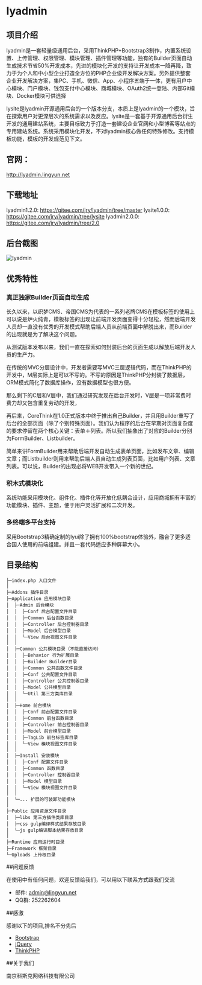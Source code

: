 ﻿# lyadmin

## 项目介绍

lyadmin是一套轻量级通用后台，采用ThinkPHP+Bootstrap3制作，内置系统设置、上传管理、权限管理、模块管理、插件管理等功能，独有的Builder页面自动生成技术节省50%开发成本，先进的模块化开发的支持让开发成本一降再降，致力于为个人和中小型企业打造全方位的PHP企业级开发解决方案。另外提供整套企业开发解决方案，集PC、手机、微信、App、小程序五端于一体，更有用户中心模块、门户模块、钱包支付中心模块、商城模块、OAuth2统一登陆、内部Git模块、Docker模块可供选择

lysite是lyadmin开源通用后台的一个版本分支，本质上是lyadmin的一个模块，旨在探索用户对更深层次的系统需求以及反应。lysite是一套基于开源通用后台衍生开发的通用建站系统，主要目标致力于打造一套建设企业官网和小型博客等站点的专用建站系统。系统采用模块化开发，不对lyadmin核心做任何特殊修改。支持模板功能，模板的开发规范见下文。

## 官网：

http://lyadmin.lingyun.net

## 下载地址
lyadmin1.2.0: https://gitee.com/jry/lyadmin/tree/master
lysite1.0.0:  https://gitee.com/jry/lyadmin/tree/lysite
lyadmin2.0.0: https://gitee.com/jry/lyadmin/tree/2.0

## 后台截图

![lyadmin](http://of7audkb0.bkt.clouddn.com/lyadmin.png)

## 优秀特性

### 真正独家Builder页面自动生成

长久以来，以织梦CMS、帝国CMS为代表的一系列老牌CMS在模板标签的使用上可以说是炉火纯青，模板标签的出现让前端开发页面变得十分轻松，然而后端开发人员却一直没有优秀的开发模式帮助后端人员从前端页面中解脱出来，而Builder的出现就是为了解决这个问题。

从测试版本发布以来，我们一直在探索如何封装后台的页面生成以解放后端开发人员的生产力。

在传统的MVC分层设计中，开发者需要写MVC三层逻辑代码，而在ThinkPHP的开发中，M层实际上是可以不写的。不写的原因是ThinkPHP分封装了数据层，ORM模式简化了数据库操作，没有数据模型也很方便。

那么剩下的C层和V层中，我们通过研究发现在后台开发时，V层是一项非常费时费力却又包含重复劳动的开发，

再后来，CoreThink在1.0正式版本中终于推出自己Builder，并且用Builder重写了后台的全部页面（除了个别特殊页面）。我们认为程序的后台在早期对页面复杂度的要求停留在两个核心关键：表单＋列表。所以我们抽象出了对应的Builder分别为FormBuilder、Listbuilder。

简单来讲FormBuilder用来帮助后端开发自动生成表单页面，比如发布文章、编辑文章；而Listbuilder则用来帮助后端人员自动生成列表页面，比如用户列表、文章列表。可以说，Builder的出现必将WEB开发带入一个新的世纪。

### 积木式模块化

系统功能采用模块化、组件化、插件化等开放化低耦合设计，应用商城拥有丰富的功能模块、插件、主题，便于用户灵活扩展和二次开发。


### 多终端多平台支持
采用Bootstrap3精确定制的lyui除了拥有100%bootstrap体验外，融合了更多适合国人使用的前端组建。并且一套代码适应多种屏幕大小。


## 目录结构
```
├─index.php 入口文件
│
├─Addons 插件目录
├─Application 应用模块目录
│  ├─Admin 后台模块
│  │  ├─Conf 后台配置文件目录
│  │  ├─Common 后台函数目录
│  │  ├─Controller 后台控制器目录
│  │  ├─Model 后台模型目录
│  │  └─View 后台视图文件目录
│  │
│  ├─Common 公共模块目录（不能直接访问）
│  │  ├─Behavior 行为扩展目录
│  │  ├─Builder Builder目录
│  │  ├─Common 公共函数文件目录
│  │  ├─Conf 公共配置文件目录
│  │  ├─Controller 公共控制器目录
│  │  ├─Model 公共模型目录
│  │  └─Util 第三方类库目录
│  │
│  ├─Home 前台模块
│  │  ├─Conf 前台配置文件目录
│  │  ├─Common 前台函数目录
│  │  ├─Controller 前台控制器目录
│  │  ├─Model 前台模型目录
│  │  ├─TagLib 前台标签库目录
│  │  └─View 模块视图文件目录
│  │
│  ├─Install 安装模块
│  │  ├─Conf 配置文件目录
│  │  ├─Common 函数目录
│  │  ├─Controller 控制器目录
│  │  ├─Model 模型目录
│  │  └─View 模块视图文件目录
│  │
│  └─... 扩展的可装卸功能模块
│
├─Public 应用资源文件目录
│  ├─libs 第三方插件类库目录
│  ├─css gulp编译样式结果存放目录
│  └─js gulp编译脚本结果存放目录
│
├─Runtime 应用运行时目录
├─Framework 框架目录
└─Uploads 上传根目录
```

##问题反馈

在使用中有任何问题，欢迎反馈给我们，可以用以下联系方式跟我们交流

* 邮件: admin@lingyun.net
* QQ群: 252262604

##感激

感谢以下的项目,排名不分先后

* [Bootstrap](http://getbootstrap.com)
* [jQuery](http://jquery.com)
* [ThinkPHP](http://thinkphp.cn/)

##关于我们

南京科斯克网络科技有限公司
